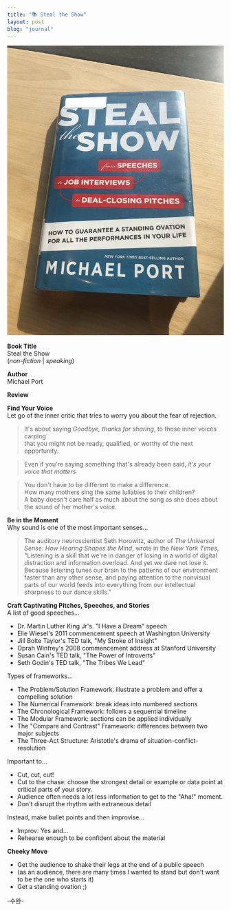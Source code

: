 ```yaml
---
title: "📚 Steal the Show"
layout: post
blog: "journal"
---
```


![show](/assets/Show.jpg)

**Book Title**   
Steal the Show      
(_non-fiction_ | _speaking_)

**Author**   
Michael Port     

**Review**   

**Find Your Voice**   
Let go of the inner critic that tries to worry you about the fear of rejection.   
> It's about saying _Goodbye, thanks for sharing_, to those inner voices carping       
that you might not be ready, qualified, or worthy of the next opportunity.

> Even if you're saying something that's already been said, _it's your voice that matters_

> You don't have to be different to make a difference.   
How many mothers sing the same lullabies to their children?   
A baby doesn't care half as much about the song as she does about the sound of her mother's voice.

**Be in the Moment**    
Why sound is one of the most important senses...   
> The auditory neuroscientist Seth Horowitz, author of _The Universal Sense: How Hearing Shapes the Mind_,
wrote in the _New York Times_, "Listening is a skill that we're in danger of losing in a world of digital distraction
and information overload. And yet we dare not lose it. Because listening tunes our brain to the patterns of our environment
faster than any other sense, and paying attention to the nonvisual parts of our world feeds into everything from our intellectual sharpness
to our dance skills."

**Craft Captivating Pitches, Speeches, and Stories**   
A list of good speeches...   
- Dr. Martin Luther King Jr's. "I Have a Dream" speech
- Elie Wiesel's 2011 commencement speech at Washington University
- Jill Bolte Taylor's TED talk, "My Stroke of Insight"
- Oprah Winfrey's 2008 commencement address at Stanford University
- Susan Cain's TED talk, "The Power of Introverts"
- Seth Godin's TED talk, "The Tribes We Lead"

Types of frameworks...   
- The Problem/Solution Framework: illustrate a problem and offer a compelling solution
- The Numerical Framework: break ideas into numbered sections
- The Chronological Framework: follows a sequential timeline
- The Modular Framework: sections can be applied individually
- The "Compare and Contrast" Framework: differences between two major subjects
- The Three-Act Structure: Aristotle's drama of situation-conflict-resolution

Important to... 
- Cut, cut, cut!
- Cut to the chase: choose the strongest detail or example or data point at critical parts of your story.
- Audience often needs a lot less information to get to the "Aha!" moment.
- Don't disrupt the rhythm with extraneous detail

Instead, make bullet points and then improvise...   
- Improv: Yes and...
- Rehearse enough to be confident about the material

**Cheeky Move**
- Get the audience to shake their legs at the end of a public speech
- (as an audience, there are many times I wanted to stand but don't want to be the one who starts it)
- Get a standing ovation ;)

  

-수완-





